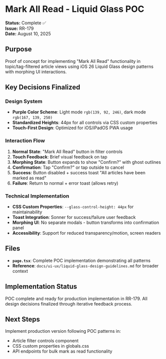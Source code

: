 # Mark All Read - Liquid Glass POC

**Status:** Complete ✅  
**Issue:** RR-179  
**Date:** August 10, 2025

## Purpose

Proof of concept for implementing "Mark All Read" functionality in topic/tag-filtered article views using iOS 26 Liquid Glass design patterns with morphing UI interactions.

## Key Decisions Finalized

### Design System
- **Purple Color Scheme**: Light mode `rgb(139, 92, 246)`, dark mode `rgb(167, 139, 250)`
- **Standardized Heights**: 44px for all controls via CSS custom properties
- **Touch-First Design**: Optimized for iOS/iPadOS PWA usage

### Interaction Flow
1. **Normal State**: "Mark All Read" button in filter controls
2. **Touch Feedback**: Brief visual feedback on tap
3. **Morphing State**: Button expands to show "Confirm?" with ghost outlines  
4. **Confirmation**: Tap "Confirm?" or tap outside to cancel
5. **Success**: Button disabled + success toast "All articles have been marked as read"
6. **Failure**: Return to normal + error toast (allows retry)

### Technical Implementation
- **CSS Custom Properties**: `--glass-control-height: 44px` for maintainability
- **Toast Integration**: Sonner for success/failure user feedback
- **Morphing UI**: No separate modals - button transforms into confirmation panel
- **Accessibility**: Support for reduced transparency/motion, screen readers

## Files

- **`page.tsx`**: Complete POC implementation demonstrating all patterns
- **Reference**: `docs/ui-ux/liquid-glass-design-guidelines.md` for broader context

## Implementation Status

POC complete and ready for production implementation in RR-179. All design decisions finalized through iterative feedback process.

## Next Steps

Implement production version following POC patterns in:
- Article filter controls component
- CSS custom properties in globals.css  
- API endpoints for bulk mark as read functionality